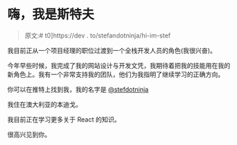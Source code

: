 # 嗨，我是斯特夫

> 原文:# t0]https://dev . to/stefandotninja/hi-im-stef

我目前正从一个项目经理的职位过渡到一个全栈开发人员的角色(我很兴奋)。

今年早些时候，我完成了我的网站设计与开发文凭，我期待着把我的技能用在我的新角色上。我有一个非常支持我的团队，他们为我指明了继续学习的正确方向。

你可以在推特上找到我，我的名字是 [@stefdotninja](https://twitter.com/stefdotninja)

我住在澳大利亚的本迪戈。

我目前正在学习更多关于 React 的知识。

很高兴见到你。
